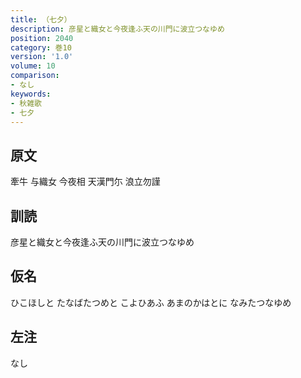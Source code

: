 ```yaml
---
title: （七夕）
description: 彦星と織女と今夜逢ふ天の川門に波立つなゆめ
position: 2040
category: 巻10
version: '1.0'
volume: 10
comparison:
- なし
keywords:
- 秋雑歌
- 七夕
---
```


## 原文

牽牛 与織女 今夜相 天漢門尓 浪立勿謹

## 訓読

彦星と織女と今夜逢ふ天の川門に波立つなゆめ

## 仮名

ひこほしと たなばたつめと こよひあふ あまのかはとに なみたつなゆめ

## 左注

なし
